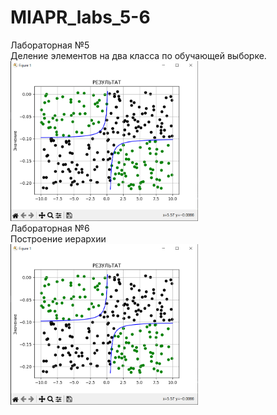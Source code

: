 # MIAPR_labs_5-6
Лабораторная №5
<br>
Деление элементов на два класса по обучающей выборке.
<br>
<img src="images/image1.png" alt="" width="300"/>
<br>
Лабораторная №6 
<br>
Построение иерархии
<br>
<img src="images/image1.png" alt="" width="300"/>
